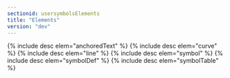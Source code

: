 ```yaml
---
sectionid: usersymbolsElements
title: "Elements"
version: "dev"
---
```


{% include desc elem="anchoredText" %}
{% include desc elem="curve" %}
{% include desc elem="line" %}
{% include desc elem="symbol" %}
{% include desc elem="symbolDef" %}
{% include desc elem="symbolTable" %}
